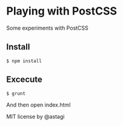 # Playing with PostCSS

Some experiments with PostCSS

## Install

	$ npm install

## Excecute

	$ grunt

And then open index.html

MIT license by @astagi
